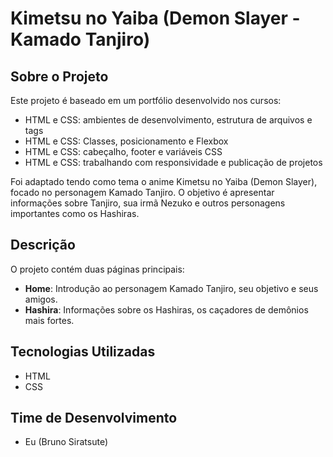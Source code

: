 # Kimetsu no Yaiba (Demon Slayer - Kamado Tanjiro)

## Sobre o Projeto

Este projeto é baseado em um portfólio desenvolvido nos cursos:
- HTML e CSS: ambientes de desenvolvimento, estrutura de arquivos e tags
- HTML e CSS: Classes, posicionamento e Flexbox
- HTML e CSS: cabeçalho, footer e variáveis CSS
- HTML e CSS: trabalhando com responsividade e publicação de projetos

Foi adaptado tendo como tema o anime Kimetsu no Yaiba (Demon Slayer), focado no personagem Kamado Tanjiro. O objetivo é apresentar informações sobre Tanjiro, sua irmã Nezuko e outros personagens importantes como os Hashiras.

## Descrição

O projeto contém duas páginas principais:
- **Home**: Introdução ao personagem Kamado Tanjiro, seu objetivo e seus amigos.
- **Hashira**: Informações sobre os Hashiras, os caçadores de demônios mais fortes.

## Tecnologias Utilizadas

- HTML
- CSS

## Time de Desenvolvimento

- Eu (Bruno Siratsute)
